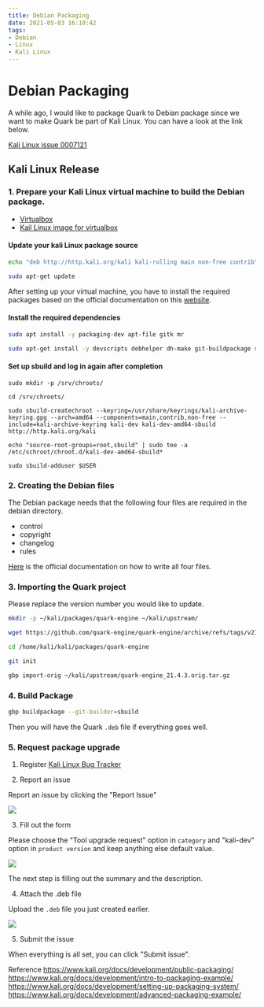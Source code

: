 ```yaml
---
title: Debian Packaging
date: 2021-05-03 16:10:42
tags:
- Debian
- Linux
- Kali Linux
---
```


# Debian Packaging

A while ago, I would like to package Quark to Debian package since we want to make Quark be part of Kali Linux. You can have a look at the link below.

[Kali Linux issue 0007121](https://bugs.kali.org/view.php?id=7121)

## Kali Linux Release

### 1. Prepare your Kali Linux virtual machine to build the Debian package.

- [Virtualbox](https://www.virtualbox.org/wiki/Downloads)
- [Kail Linux image for virtualbox](https://www.kali.org/get-kali/#kali-virtual-machines)


#### Update your kali Linux package source

```bash
echo "deb http://http.kali.org/kali kali-rolling main non-free contrib" | sudo tee /etc/apt/sources.list

sudo apt-get update
```

After setting up your virtual machine, you have to install the required packages based on the official documentation on this [website](https://www.kali.org/docs/development/setting-up-packaging-system/).


#### Install the required dependencies

```bash
sudo apt install -y packaging-dev apt-file gitk mr

sudo apt-get install -y devscripts debhelper dh-make git-buildpackage sbuild dh-python python3-all
```

#### Set up sbuild and log in again after completion

```
sudo mkdir -p /srv/chroots/

cd /srv/chroots/

sudo sbuild-createchroot --keyring=/usr/share/keyrings/kali-archive-keyring.gpg --arch=amd64 --components=main,contrib,non-free --include=kali-archive-keyring kali-dev kali-dev-amd64-sbuild http://http.kali.org/kali

echo "source-root-groups=root,sbuild" | sudo tee -a /etc/schroot/chroot.d/kali-dev-amd64-sbuild*

sudo sbuild-adduser $USER
```

### 2. Creating the Debian files

The Debian package needs that the following four files are required in the debian directory.

* control
* copyright
* changelog
* rules

[Here](https://www.debian.org/doc/manuals/maint-guide/dreq.en.html) is the official documentation on how to write all four files.

### 3. Importing the Quark project

Please replace the version number you would like to update.

```bash
mkdir -p ~/kali/packages/quark-engine ~/kali/upstream/

wget https://github.com/quark-engine/quark-engine/archive/refs/tags/v21.4.3.tar.gz  -O ~/kali/upstream/quark-engine_21.4.3.orig.tar.gz

cd /home/kali/kali/packages/quark-engine

git init

gbp import-orig ~/kali/upstream/quark-engine_21.4.3.orig.tar.gz
```


### 4. Build Package

```bash
gbp buildpackage --git-builder=sbuild
```

Then you will have the Quark `.deb` file if everything goes well.

### 5. Request package upgrade

1. Register [Kali Linux Bug Tracker](https://bugs.kali.org/my_view_page.php)

2. Report an issue

Report an issue by clicking the "Report Issue"

![](https://i.imgur.com/R7fGbSY.png)

3. Fill out the form

Please choose the "Tool upgrade request" option in `category` and "kali-dev" option in `product version` and keep anything else default value.

![](https://i.imgur.com/Wclavqq.png)

The next step is filling out the summary and the description.

4. Attach the .deb file

Upload the `.deb` file you just created earlier.

![](https://i.imgur.com/5Mbu3hf.png)

5. Submit the issue

When everything is all set, you can click "Submit issue".

Reference
https://www.kali.org/docs/development/public-packaging/
https://www.kali.org/docs/development/intro-to-packaging-example/
https://www.kali.org/docs/development/setting-up-packaging-system/
https://www.kali.org/docs/development/advanced-packaging-example/